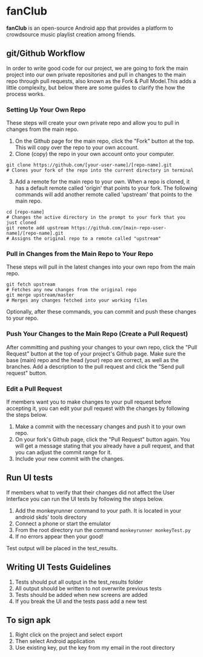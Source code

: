 # fanClub

**fanClub** is an open-source Android app that provides a platform to crowdsource music playlist creation among friends.

## git/Github Workflow

In order to write good code for our project, we are going to fork the main project into our own private repositories and pull in changes to the main repo through pull requests, also known as the Fork & Pull Model.This adds a little complexity, but below there are some guides to clarify the how the process works.

### Setting Up Your Own Repo

These steps will create your own private repo and allow you to pull in changes from the main repo.

1. On the Github page for the main repo, click the "Fork" button at the top. This will copy over the repo to your own account.
2. Clone \(copy\) the repo in your own account onto your computer.
```
git clone https://github.com/[your-user-name]/[repo-name].git  
# Clones your fork of the repo into the current directory in terminal
```

3. Add a remote for the main repo to your own. When a repo is cloned, it has a default remote called 'origin' that points to your fork. The following commands will add another remote called 'upstream' that points to the main repo.  
```
cd [repo-name]  
# Changes the active directory in the prompt to your fork that you just cloned  
git remote add upstream https://github.com/[main-repo-user-name]/[repo-name].git
# Assigns the original repo to a remote called "upstream"  
```

### Pull in Changes from the Main Repo to Your Repo

These steps will pull in the latest changes into your own repo from the main repo.
```
git fetch upstream
# Fetches any new changes from the original repo
git merge upstream/master
# Merges any changes fetched into your working files
```
Optionally, after these commands, you can commit and push these changes to your repo.

### Push Your Changes to the Main Repo \(Create a Pull Request\)

After committing and pushing your changes to your own repo, click the "Pull Request" button at the top of your project's Github page. Make sure the base \(main\) repo and the head \(your\) repo are correct, as well as the branches. Add a description to the pull request and click the "Send pull request" button.

### Edit a Pull Request

If members want you to make changes to your pull request before accepting it, you can edit your pull request with the changes by following the steps below.

1. Make a commit with the necessary changes and push it to your own repo.
2. On your fork's Github page, click the "Pull Request" button again. You will get a message stating that you already have a pull request, and that you can adjust the commit range for it.
3. Include your new commit with the changes.

## Run UI tests

If members what to verify that their changes did not affect the User Interface you can run the UI tests by following the steps below.

1. Add the monkeyrunner command to your path.  It is located in your android skds' tools directory
2. Connect a phone or start the emulator
3. From the root directory run the command `monkeyrunner monkeyTest.py`
4. If no errors appear then your good!

Test output will be placed in the test_results. 

## Writing UI Tests Guidelines

1. Tests should put all output in the test_results folder
2. All output should be written to not overwrite previous tests
3. Tests should be added when new screens are added
4. If you break the UI and the tests pass add a new test

## To sign apk

1. Right click on the project and select export
2. Then select Android application
3. Use existing key, put the key from my email in the root directory

